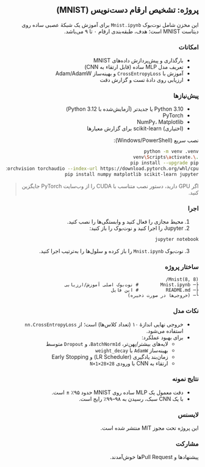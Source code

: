 <div dir="rtl" align="right">

## پروژه: تشخیص ارقام دست‌نویس (MNIST)

این مخزن شامل نوت‌بوک `Mnist.ipynb` برای آموزش یک شبکهٔ عصبی ساده روی دیتاست MNIST است؛ هدف، طبقه‌بندی ارقام ۰ تا ۹ می‌باشد.

### امکانات
- بارگذاری و پیش‌پردازش داده‌های MNIST
- تعریف مدل MLP ساده (قابل ارتقاء به CNN)
- آموزش با `CrossEntropyLoss` و بهینه‌ساز Adam/AdamW
- ارزیابی روی دادهٔ تست و گزارش دقت

### پیش‌نیازها
- Python 3.10 یا جدیدتر (آزمایش‌شده با Python 3.12)
- PyTorch
- NumPy، Matplotlib
- (اختیاری) scikit-learn برای گزارش معیارها

نصب سریع (Windows/PowerShell):

```bash
python -m venv .venv
.\.venv\Scripts\activate
pip install --upgrade pip
pip install torch torchvision torchaudio --index-url https://download.pytorch.org/whl/cpu
pip install numpy matplotlib scikit-learn jupyter
```

> اگر GPU دارید، دستور نصب متناسب با CUDA را از وب‌سایت PyTorch جایگزین کنید.

### اجرا
1) محیط مجازی را فعال کنید و وابستگی‌ها را نصب کنید.
2) Jupyter را اجرا کنید و نوت‌بوک را باز کنید:

```bash
jupyter notebook
```

3) نوت‌بوک `Mnist.ipynb` را باز کرده و سلول‌ها را به‌ترتیب اجرا کنید.

### ساختار پروژه
```
Mnist(8, 8)/
├─ Mnist.ipynb        # نوت‌بوک اصلی آموزش/ارزیابی
├─ README.md          # این فایل
└─ (خروجی‌ها در صورت ذخیره)
```

### نکات مدل
- خروجی نهایی اندازهٔ ۱۰ (تعداد کلاس‌ها) است؛ از `nn.CrossEntropyLoss` استفاده می‌شود.
- برای بهبود عملکرد:
  - لایه‌های بیشتر/پهن‌تر، `BatchNorm1d`، و `Dropout` متوسط
  - بهینه‌ساز `AdamW` با `weight_decay`
  - زمان‌بند یادگیری (LR Scheduler) و Early Stopping
  - ارتقاء به CNN با ورودی `N×1×28×28`

### نتایج نمونه
- دقت معمول یک MLP ساده روی MNIST حدود ۹۵٪ ± است.
- با یک CNN سبک، رسیدن به ۹۸–۹۹٪ رایج است.

### لایسنس
این پروژه تحت مجوز MIT منتشر شده است.

### مشارکت
پیشنهادها و Pull Requestها خوش‌آمدند.

</div>
